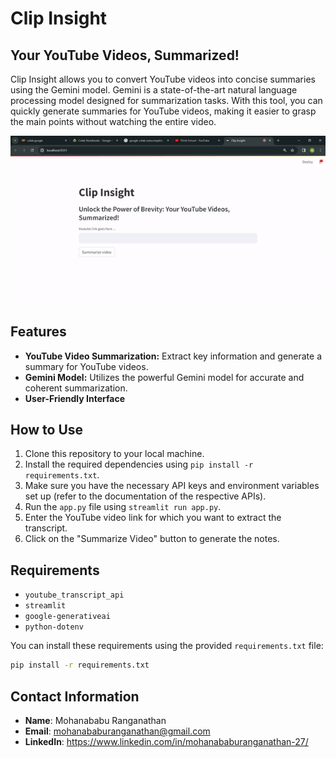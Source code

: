 # Clip Insight
## Your YouTube Videos, Summarized!

Clip Insight allows you to convert YouTube videos into concise summaries using the Gemini model. Gemini is a state-of-the-art natural language processing model designed for summarization tasks. With this tool, you can quickly generate summaries for YouTube videos, making it easier to grasp the main points without watching the entire video.

![Clip Insight Demo](https://github.com/persie27/My-Works/blob/main/Generative%20AI/LLM%20Projects/Gemini%20Model/YoutubeTranscriber/ClipInsight.gif)

## Features

- **YouTube Video Summarization:** Extract key information and generate a summary for YouTube videos.
- **Gemini Model:** Utilizes the powerful Gemini model for accurate and coherent summarization.
- **User-Friendly Interface**

## How to Use

1. Clone this repository to your local machine.
2. Install the required dependencies using `pip install -r requirements.txt`.
3. Make sure you have the necessary API keys and environment variables set up (refer to the documentation of the respective APIs).
4. Run the `app.py` file using `streamlit run app.py`.
5. Enter the YouTube video link for which you want to extract the transcript.
6. Click on the "Summarize Video" button to generate the notes.

## Requirements

- `youtube_transcript_api`
- `streamlit`
- `google-generativeai`
- `python-dotenv`

You can install these requirements using the provided `requirements.txt` file:

```bash
pip install -r requirements.txt
```

## Contact Information

- **Name**: Mohanababu Ranganathan
- **Email**: mohanababuranganathan@gmail.com
- **LinkedIn**: https://www.linkedin.com/in/mohanababuranganathan-27/
